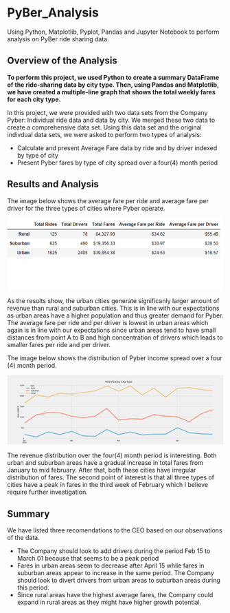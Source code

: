 # PyBer_Analysis
Using Python, Matplotlib, Pyplot, Pandas and Jupyter Notebook to perform analysis on PyBer ride sharing data.

## Overview of the Analysis

**To perform this project, we used Python to create a summary DataFrame of the ride-sharing data by city type. Then, using Pandas and Matplotlib, we have created a multiple-line graph that shows the total weekly fares for each city type.** 

In this project, we were provided with two data sets from the Company Pyber: Individual ride data and data by city. We merged these two data to create a comprehensive data set. Using this data set and the original indivdual data sets, we were asked to perform two types of analysis:
 - Calculate and present Average Fare data by ride and by driver indexed by type of city
 - Present Pyber fares by type of city spread over a four(4) month period 

## Results and Analysis

The image below shows the average fare per ride and average fare per driver for the three types of cities where Pyber operate. 

![](https://github.com/ysbcode/PyBer_Analysis/blob/main/analysis/Summary_dataframe.png?raw=true)

As the results show, the urban cities generate significanly larger amount of revenue than rural and suburban cities. This is in line with our expectations as urban areas have a higher population and thus greater demand for Pyber. The average fare per ride and per driver is lowest in urban areas which again is in line with our expectations since urban areas tend to have small distances from point A to B and high concentration of drivers which leads to smaller fares per ride and per driver. 

The image below shows the distribution of Pyber income spread over a four (4) month period. 

![](https://github.com/ysbcode/PyBer_Analysis/blob/main/analysis/Pyber_fare_summary.png?raw=true)

The revenue distribution over the four(4) month period is interesting. Both urban and suburban areas have a gradual increase in total fares from January to mid february. After that, both these cities have irregular distribution of fares. The second point of interest is that all three types of cities have a peak in fares in the third week of February which I believe require further investigation. 

## Summary

We have listed three recomendations to the CEO based on our observations of the data.
 - The Company should look to add drivers during the period Feb 15 to March 01 because that seems to be a peak period
 - Fares in urban areas seem to decrease after April 15 while fares in suburban areas appear to increase in the same period. The Company should look to divert drivers from urban areas to suburban areas during this period. 
 - Since rural areas have the highest average fares, the Company could expand in rural areas as they might have higher growth potential. 
